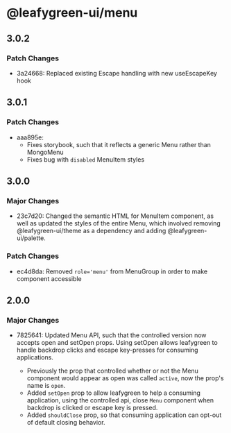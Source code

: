 # @leafygreen-ui/menu

## 3.0.2

### Patch Changes

- 3a24668: Replaced existing Escape handling with new useEscapeKey hook

## 3.0.1

### Patch Changes

- aaa895e:
  - Fixes storybook, such that it reflects a generic Menu rather than MongoMenu
  - Fixes bug with `disabled` MenuItem styles

## 3.0.0

### Major Changes

- 23c7d20: Changed the semantic HTML for MenuItem component, as well as updated the styles of the entire Menu, which involved removing @leafygreen-ui/theme as a dependency and adding @leafygreen-ui/palette.

### Patch Changes

- ec4d8da: Removed `role='menu'` from MenuGroup in order to make component accessible

## 2.0.0

### Major Changes

- 7825641: Updated Menu API, such that the controlled version now accepts open and setOpen props. Using setOpen allows leafygreen to handle backdrop clicks and escape key-presses for consuming applications.

  - Previously the prop that controlled whether or not the Menu component would appear as open was called `active`, now the prop's name is `open`.
  - Added `setOpen` prop to allow leafygreen to help a consuming application, using the controlled api, close `Menu` component when backdrop is clicked or escape key is pressed.
  - Added `shouldClose` prop, so that consuming application can opt-out of default closing behavior.
